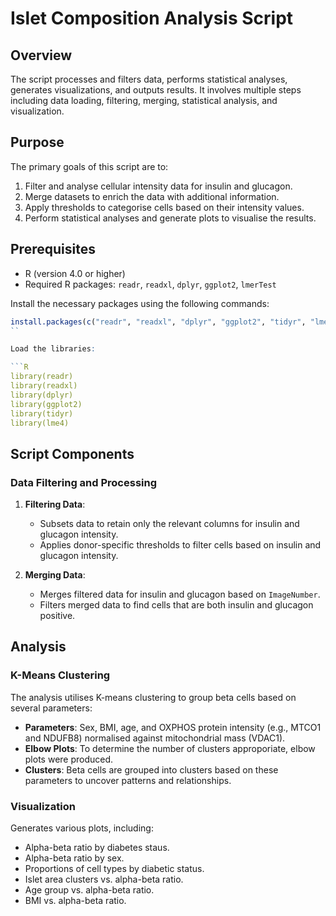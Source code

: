 
# Islet Composition Analysis Script

## Overview

The script processes and filters data, performs statistical analyses, generates visualizations, and outputs results. It involves multiple steps including data loading, filtering, merging, statistical analysis, and visualization.

## Purpose

The primary goals of this script are to:
1. Filter and analyse cellular intensity data for insulin and glucagon.
2. Merge datasets to enrich the data with additional information.
3. Apply thresholds to categorise cells based on their intensity values.
4. Perform statistical analyses and generate plots to visualise the results.

## Prerequisites

- R (version 4.0 or higher)
- Required R packages: `readr`, `readxl`, `dplyr`, `ggplot2`, `lmerTest`

Install the necessary packages using the following commands:

```R
install.packages(c("readr", "readxl", "dplyr", "ggplot2", "tidyr", "lmerTest"))
``

Load the libraries:

```R
library(readr)
library(readxl)
library(dplyr)
library(ggplot2)
library(tidyr)
library(lme4)
```

## Script Components

### Data Filtering and Processing

1. **Filtering Data**:
   - Subsets data to retain only the relevant columns for insulin and glucagon intensity.
   - Applies donor-specific thresholds to filter cells based on insulin and glucagon intensity.

2. **Merging Data**:
   - Merges filtered data for insulin and glucagon based on `ImageNumber`.
   - Filters merged data to find cells that are both insulin and glucagon positive.

## Analysis

### K-Means Clustering
The analysis utilises K-means clustering to group beta cells based on several parameters:
- **Parameters**: Sex, BMI, age, and OXPHOS protein intensity (e.g., MTCO1 and NDUFB8) normalised against mitochondrial mass (VDAC1).
- **Elbow Plots**: To determine the number of clusters approporiate, elbow plots were produced. 
- **Clusters**: Beta cells are grouped into clusters based on these parameters to uncover patterns and relationships.

### Visualization

Generates various plots, including:
- Alpha-beta ratio by diabetes staus.
- Alpha-beta ratio by sex.
- Proportions of cell types by diabetic status.
- Islet area clusters vs. alpha-beta ratio.
- Age group vs. alpha-beta ratio.
- BMI vs. alpha-beta ratio.



